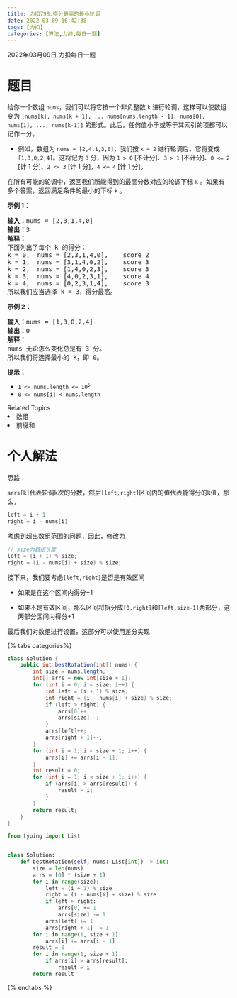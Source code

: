 ```yaml
---
title: 力扣798:得分最高的最小轮调
date: 2022-03-09 16:42:38
tags: [力扣]
categories: [算法,力扣,每日一题]
---
```


2022年03月09日 力扣每日一题

# 题目

<p>给你一个数组 <code>nums</code>，我们可以将它按一个非负整数 <code>k</code> 进行轮调，这样可以使数组变为 <code>[nums[k], nums[k + 1], ... nums[nums.length - 1], nums[0], nums[1], ..., nums[k-1]]</code> 的形式。此后，任何值小于或等于其索引的项都可以记作一分。</p>

<ul>
    <li>例如，数组为 <code>nums = [2,4,1,3,0]</code>，我们按 <code>k = 2</code> 进行轮调后，它将变成 <code>[1,3,0,2,4]</code>。这将记为 <code>3</code> 分，因为 <code>1 > 0</code> [不计分]、<code>3 > 1</code> [不计分]、<code>0 <= 2</code> [计 1 分]、<code>2 <= 3</code> [计 1 分]，<code>4 <= 4</code> [计 1 分]。</li>
</ul>

<p>在所有可能的轮调中，返回我们所能得到的最高分数对应的轮调下标 <code>k</code> 。如果有多个答案，返回满足条件的最小的下标 <code>k</code> 。</p>

<p> </p>

<p><strong>示例 1：</strong></p>

<pre>
<strong>输入：</strong>nums = [2,3,1,4,0]
<strong>输出：</strong>3
<strong>解释：</strong>
下面列出了每个 k 的得分：
k = 0,  nums = [2,3,1,4,0],    score 2
k = 1,  nums = [3,1,4,0,2],    score 3
k = 2,  nums = [1,4,0,2,3],    score 3
k = 3,  nums = [4,0,2,3,1],    score 4
k = 4,  nums = [0,2,3,1,4],    score 3
所以我们应当选择 k = 3，得分最高。</pre>

<p><strong>示例 2：</strong></p>

<pre>
<strong>输入：</strong>nums = [1,3,0,2,4]
<strong>输出：</strong>0
<strong>解释：</strong>
nums 无论怎么变化总是有 3 分。
所以我们将选择最小的 k，即 0。
</pre>

<p> </p>

<p><strong>提示：</strong></p>

<ul>
    <li><code>1 <= nums.length <= 10<sup>5</sup></code></li>
    <li><code>0 <= nums[i] < nums.length</code></li>
</ul>
<div><div>Related Topics</div><div><li>数组</li><li>前缀和</li></div></div>

# 个人解法

思路：

`arrs[k]`代表轮调k次的分数，然后`[left,right]`区间内的值代表能得分的k值，那么，

```java
left = i + 1
right = i - nums[i]
```

考虑到超出数组范围的问题，因此，修改为

```java
// size为数组长度
left = (i + 1) % size;
right = (i - nums[i] + size) % size;
```

接下来，我们要考虑`[left,right]`是否是有效区间

- 如果是在这个区间内得分+1

- 如果不是有效区间，那么区间将拆分成`[0,right]`和`[left,size-1]`两部分，这两部分区间内得分+1

最后我们对数组进行设置，这部分可以使用差分实现

{% tabs categories%}

<!-- tab Java -->

```java
class Solution {
    public int bestRotation(int[] nums) {
        int size = nums.length;
        int[] arrs = new int[size + 1];
        for (int i = 0; i < size; i++) {
            int left = (i + 1) % size;
            int right = (i - nums[i] + size) % size;
            if (left > right) {
                arrs[0]++;
                arrs[size]--;
            }
            arrs[left]++;
            arrs[right + 1]--;
        }
        for (int i = 1; i < size + 1; i++) {
            arrs[i] += arrs[i - 1];
        }
        int result = 0;
        for (int i = 1; i < size + 1; i++) {
            if (arrs[i] > arrs[result]) {
                result = i;
            }
        }
        return result;
    }
}
```

<!-- endtab -->

<!-- tab Python3 -->

```python
from typing import List


class Solution:
    def bestRotation(self, nums: List[int]) -> int:
        size = len(nums)
        arrs = [0] * (size + 1)
        for i in range(size):
            left = (i + 1) % size
            right = (i - nums[i] + size) % size
            if left > right:
                arrs[0] += 1
                arrs[size] -= 1
            arrs[left] += 1
            arrs[right + 1] -= 1
        for i in range(1, size + 1):
            arrs[i] += arrs[i - 1]
        result = 0
        for i in range(1, size + 1):
            if arrs[i] > arrs[result]:
                result = i
        return result
```

<!-- endtab -->

{% endtabs %}
